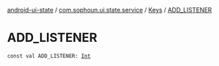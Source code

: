 [android-ui-state](../../index.md) / [com.sophoun.ui.state.service](../index.md) / [Keys](index.md) / [ADD_LISTENER](./-a-d-d_-l-i-s-t-e-n-e-r.md)

# ADD_LISTENER

`const val ADD_LISTENER: `[`Int`](https://kotlinlang.org/api/latest/jvm/stdlib/kotlin/-int/index.html)